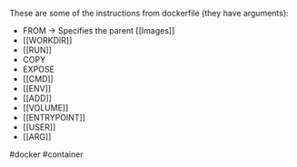 These are some of the instructions from dockerfile (they have arguments):

- FROM -> Specifies the parent [[Images]]
- [[WORKDIR]]
- [[RUN]]
- COPY
- EXPOSE
- [[CMD]]
- [[ENV]]
- [[ADD]]
- [[VOLUME]]
- [[ENTRYPOINT]]
- [[USER]]
- [[ARG]]

#docker #container 
